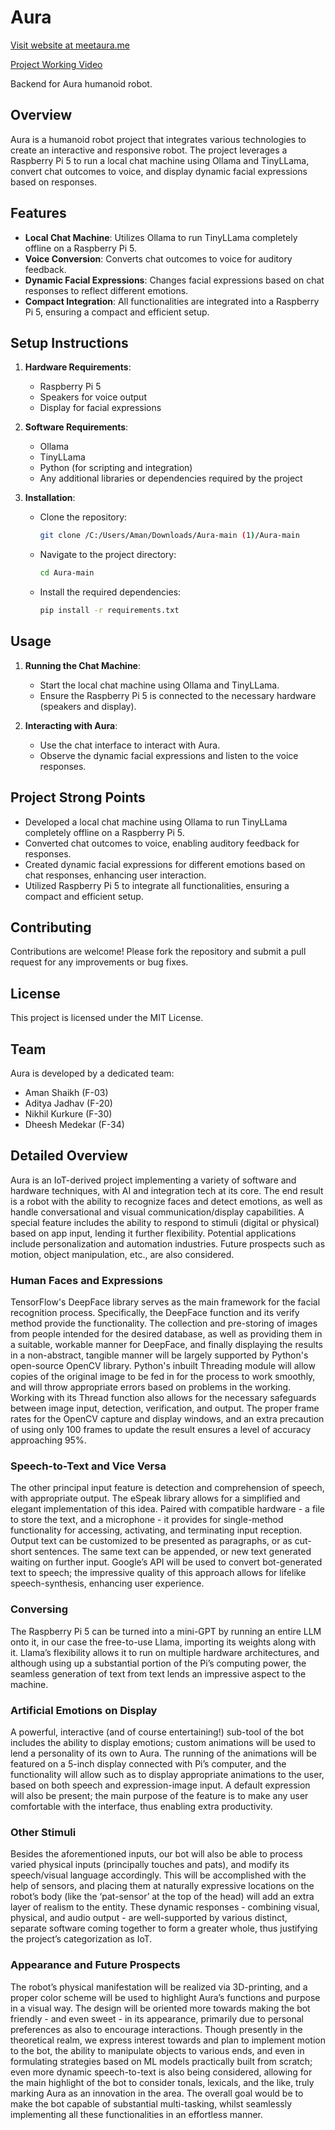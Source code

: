 # Aura

[Visit website at meetaura.me](http://meetaura.me)

[Project Working Video](https://www.youtube.com/watch?v=SqNhEiUUZtw)

Backend for Aura humanoid robot.

## Overview

Aura is a humanoid robot project that integrates various technologies to create an interactive and responsive robot. The project leverages a Raspberry Pi 5 to run a local chat machine using Ollama and TinyLLama, convert chat outcomes to voice, and display dynamic facial expressions based on responses.

## Features

- **Local Chat Machine**: Utilizes Ollama to run TinyLLama completely offline on a Raspberry Pi 5.
- **Voice Conversion**: Converts chat outcomes to voice for auditory feedback.
- **Dynamic Facial Expressions**: Changes facial expressions based on chat responses to reflect different emotions.
- **Compact Integration**: All functionalities are integrated into a Raspberry Pi 5, ensuring a compact and efficient setup.

## Setup Instructions

1. **Hardware Requirements**:

   - Raspberry Pi 5
   - Speakers for voice output
   - Display for facial expressions

2. **Software Requirements**:

   - Ollama
   - TinyLLama
   - Python (for scripting and integration)
   - Any additional libraries or dependencies required by the project

3. **Installation**:
   - Clone the repository:
     ```bash
     git clone /C:/Users/Aman/Downloads/Aura-main (1)/Aura-main
     ```
   - Navigate to the project directory:
     ```bash
     cd Aura-main
     ```
   - Install the required dependencies:
     ```bash
     pip install -r requirements.txt
     ```

## Usage

1. **Running the Chat Machine**:

   - Start the local chat machine using Ollama and TinyLLama.
   - Ensure the Raspberry Pi 5 is connected to the necessary hardware (speakers and display).

2. **Interacting with Aura**:
   - Use the chat interface to interact with Aura.
   - Observe the dynamic facial expressions and listen to the voice responses.

## Project Strong Points

- Developed a local chat machine using Ollama to run TinyLLama completely offline on a Raspberry Pi 5.
- Converted chat outcomes to voice, enabling auditory feedback for responses.
- Created dynamic facial expressions for different emotions based on chat responses, enhancing user interaction.
- Utilized Raspberry Pi 5 to integrate all functionalities, ensuring a compact and efficient setup.

## Contributing

Contributions are welcome! Please fork the repository and submit a pull request for any improvements or bug fixes.

## License

This project is licensed under the MIT License.

## Team

Aura is developed by a dedicated team:

- Aman Shaikh (F-03)
- Aditya Jadhav (F-20)
- Nikhil Kurkure (F-30)
- Dheesh Medekar (F-34)

## Detailed Overview

Aura is an IoT-derived project implementing a variety of software and hardware techniques, with AI and integration tech at its core. The end result is a robot with the ability to recognize faces and detect emotions, as well as handle conversational and visual communication/display capabilities. A special feature includes the ability to respond to stimuli (digital or physical) based on app input, lending it further flexibility. Potential applications include personalization and automation industries. Future prospects such as motion, object manipulation, etc., are also considered.

### Human Faces and Expressions

TensorFlow's DeepFace library serves as the main framework for the facial recognition process. Specifically, the DeepFace function and its verify method provide the functionality. The collection and pre-storing of images from people intended for the desired database, as well as providing them in a suitable, workable manner for DeepFace, and finally displaying the results in a non-abstract, tangible manner will be largely supported by Python's open-source OpenCV library. Python's inbuilt Threading module will allow copies of the original image to be fed in for the process to work smoothly, and will throw appropriate errors based on problems in the working. Working with its Thread function also allows for the necessary safeguards between image input, detection, verification, and output. The proper frame rates for the OpenCV capture and display windows, and an extra precaution of using only 100 frames to update the result ensures a level of accuracy approaching 95%.

### Speech-to-Text and Vice Versa

The other principal input feature is detection and comprehension of speech, with appropriate output. The eSpeak library allows for a simplified and elegant implementation of this idea. Paired with compatible hardware - a file to store the text, and a microphone - it provides for single-method functionality for accessing, activating, and terminating input reception. Output text can be customized to be presented as paragraphs, or as cut-short sentences. The same text can be appended, or new text generated waiting on further input. Google’s API will be used to convert bot-generated text to speech; the impressive quality of this approach allows for lifelike speech-synthesis, enhancing user experience.

### Conversing

The Raspberry Pi 5 can be turned into a mini-GPT by running an entire LLM onto it, in our case the free-to-use Llama, importing its weights along with it. Llama’s flexibility allows it to run on multiple hardware architectures, and although using up a substantial portion of the Pi’s computing power, the seamless generation of text from text lends an impressive aspect to the machine.

### Artificial Emotions on Display

A powerful, interactive (and of course entertaining!) sub-tool of the bot includes the ability to display emotions; custom animations will be used to lend a personality of its own to Aura. The running of the animations will be featured on a 5-inch display connected with Pi’s computer, and the functionality will allow such as to display appropriate animations to the user, based on both speech and expression-image input. A default expression will also be present; the main purpose of the feature is to make any user comfortable with the interface, thus enabling extra productivity.

### Other Stimuli

Besides the aforementioned inputs, our bot will also be able to process varied physical inputs (principally touches and pats), and modify its speech/visual language accordingly. This will be accomplished with the help of sensors, and placing them at naturally expressive locations on the robot’s body (like the ‘pat-sensor’ at the top of the head) will add an extra layer of realism to the entity. These dynamic responses - combining visual, physical, and audio output - are well-supported by various distinct, separate software coming together to form a greater whole, thus justifying the project’s categorization as IoT.

### Appearance and Future Prospects

The robot’s physical manifestation will be realized via 3D-printing, and a proper color scheme will be used to highlight Aura’s functions and purpose in a visual way. The design will be oriented more towards making the bot friendly - and even sweet - in its appearance, primarily due to personal preferences as also to encourage interactions. Though presently in the theoretical realm, we express interest towards and plan to implement motion to the bot, the ability to manipulate objects to various ends, and even in formulating strategies based on ML models practically built from scratch; even more dynamic speech-to-text is also being considered, allowing for the main highlight of the bot to consider tonals, lexicals, and the like, truly marking Aura as an innovation in the area. The overall goal would be to make the bot capable of substantial multi-tasking, whilst seamlessly implementing all these functionalities in an effortless manner.
